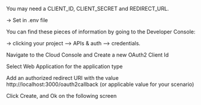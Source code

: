 
You may need a CLIENT_ID, CLIENT_SECRET and REDIRECT_URL. 

-> Set in .env file

You can find these pieces of information by going to the Developer Console:

-> clicking your project --> APIs & auth --> credentials.

Navigate to the Cloud Console and Create a new OAuth2 Client Id

Select Web Application for the application type

Add an authorized redirect URI with the value http://localhost:3000/oauth2callback (or applicable value for your scenario)

Click Create, and Ok on the following screen